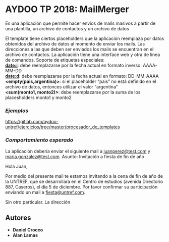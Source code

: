 AYDOO TP 2018: MailMerger
=========================

Es una aplicación que permite hacer envíos de mails masivos a partir de una plantilla, un archivo de contactos  y un archivo de datos

El template tiene ciertos placeholders que la aplicación reemplaza por datos obtenidos del archivo de datos al momento de enviar los mails.
Las direcciones a las que deben ser enviados los mails se encuentran en el archivo de contactos.
La aplicación tiene una interface web y otra de línea de comandos.
Soporte de etiquetas especiales:\
**<date:i>**: debe reemplazarse por la fecha actual en formato inverso: AAAA-MM-DD\
**<date:d>**: debe reemplazarse por la fecha actual en formato: DD-MM-AAAA\
**<empty(pais,argentina)>**: si el placeholder “pais” no está definido en el archivo de datos, entonces utilizar el valor “argentina”\
**<sum(monto1, monto2)>**: debe reemplazarse por la suma de los placesholders monto1 y monto2

### _Ejemplos_
https://gitlab.com/aydoo-untref/ejercicios/tree/master/procesador_de_templates

### _Comportamiento esperado_
La aplicación debería enviar el siguiente mail a juanperez@test.com y maria.gonzalez@test.com.
Asunto: Invitación a fiesta de fin de año

Hola Juan,

Por medio del presente mail te estamos invitando a la cena de fin de año de la UNTREF, que se desarrollará en el Centro de estudios (avenida Directorio 887, Caseros), el día 5 de diciembre.
Por favor confirmar su participación enviando un mail a fiesta@untref.com.

Sin otro particular.
La dirección

## Autores

* **Daniel Crocco**
* **Alan Lamas**
